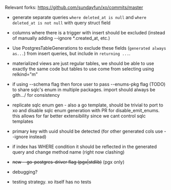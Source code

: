 Relevant forks: https://github.com/sundayfun/xo/commits/master

- generate separate queries `where deleted_at is null`
and `where deleted_at is not null` with query struct field

- columns where there is a trigger with insert should be excluded
  (instead of manually adding --ignore *.created_at, etc.)

- Use PostgresTableGenerations to exclude these fields
  (`generated always as...`) from insert queries, but include in `returning ...`.

- materialized views are just regular tables, we should be able to use
  exactly the same code but tables to use come from selecting using relkind="m"

- if using --schema flag then force user to pass --enums-pkg flag (TODO) to share sqlc's
  enum in multiple packages. import should always be <last> gith.../<last> for consistency

- replicate sqlc enum gen - also a go template, should be trivial to port to xo
  and disable sqlc enum generation with PR
  for disable_emit_enums.
  this allows for far better extensibility since we cant control sqlc templates

- primary key with uuid should be detected (for other generated cols use
  --ignore instead)

-  if index has WHERE condition it should be reflected in the generated query
   and change method name (right now clashing)

- ~~new --go-postgres-driver flag (pgx|stdlib)~~ (pgx only)

- debugging?

- testing strategy. xo itself has no tests
